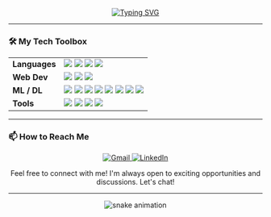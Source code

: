 <meta name="description" content="Bilal's GitHub profile">

<!-- Typing Animation -->
<p align="center">
  <a href="https://git.io/typing-svg">
    <img src="https://readme-typing-svg.herokuapp.com?size=35&center=true&vCenter=true&width=1000&lines=Hi%2C+I'm+Bilal" alt="Typing SVG" />
  </a>
</p>

---

### 🛠️ My Tech Toolbox

<table>
  <tr>
    <td><strong>Languages</strong></td>
    <td>
      <img src="https://img.shields.io/badge/Python-3776AB?style=flat&logo=python&logoColor=white"/>
      <img src="https://img.shields.io/badge/Java-007396?style=flat&logo=java&logoColor=white"/>
      <img src="https://img.shields.io/badge/C++-00599C?style=flat&logo=c%2B%2B&logoColor=white"/>
      <img src="https://img.shields.io/badge/C-00599C?style=flat&logo=c&logoColor=white"/>
    </td>
  </tr>
  <tr>
    <td><strong>Web Dev</strong></td>
    <td>
      <img src="https://img.shields.io/badge/HTML5-E34F26?style=flat&logo=html5&logoColor=white"/>
      <img src="https://img.shields.io/badge/CSS3-1572B6?style=flat&logo=css3&logoColor=white"/>
      <img src="https://img.shields.io/badge/Flask-000000?style=flat&logo=flask&logoColor=white"/>
    </td>
  </tr>
  <tr>
    <td><strong>ML / DL</strong></td>
    <td>
      <img src="https://img.shields.io/badge/TensorFlow-FF6F00?style=flat&logo=tensorflow&logoColor=white"/>
      <img src="https://img.shields.io/badge/PyTorch-EE4C2C?style=flat&logo=pytorch&logoColor=white"/>
      <img src="https://img.shields.io/badge/Keras-D00000?style=flat&logo=keras&logoColor=white"/>
      <img src="https://img.shields.io/badge/Scikit--learn-F7931E?style=flat&logo=scikitlearn&logoColor=white"/>
      <img src="https://img.shields.io/badge/Pandas-150458?style=flat&logo=pandas&logoColor=white"/>
      <img src="https://img.shields.io/badge/Matplotlib-11557C?style=flat&logo=matplotlib&logoColor=white"/>
      <img src="https://img.shields.io/badge/Pillow-808080?style=flat&logoColor=white"/>
      <img src="https://img.shields.io/badge/OpenCV-27338E?style=flat&logo=opencv&logoColor=white"/>
    </td>
  </tr>
  <tr>
    <td><strong>Tools</strong></td>
    <td>
      <img src="https://img.shields.io/badge/VS Code-007ACC?style=flat&logo=visual-studio-code&logoColor=white"/>
      <img src="https://img.shields.io/badge/Git-F05032?style=flat&logo=git&logoColor=white"/>
      <img src="https://img.shields.io/badge/GitHub-181717?style=flat&logo=github&logoColor=white"/>
      <img src="https://img.shields.io/badge/Google Colab-F9AB00?style=flat&logo=googlecolab&logoColor=white"/>
    </td>
  </tr>
</table>

---

### 📫 How to Reach Me

<p align="center">
  <a href="mailto:bilalahmad@hotmail.com">
    <img src="https://img.shields.io/badge/Gmail-D14836?style=for-the-badge&logo=gmail&logoColor=white" alt="Gmail">
  </a>
  <a href="https://www.linkedin.com/in/bilal-ahmad-24722b312/">
    <img src="https://img.shields.io/badge/LinkedIn-0077B5?style=for-the-badge&logo=linkedin&logoColor=white" alt="LinkedIn">
  </a>
</p>

<p align="center">
  Feel free to connect with me! I'm always open to exciting opportunities and discussions. Let's chat!
</p>

---

<!-- Snake Animation (Dark Theme Recommended) -->
<p align="center">
  <img src="https://raw.githubusercontent.com/bilalhxider/bilalhxider/output/github-snake-dark.svg" alt="snake animation"/>
</p>
